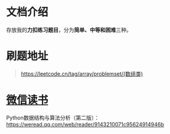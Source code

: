 # 文档介绍
存放我的**力扣练习题目**，分为**简单、中等和困难**三种。
# 刷题地址
>https://leetcode.cn/tag/array/problemset/(数组类)
# [微信读书](https://weread.qq.com/web/shelf)
Python数据结构与算法分析（第二版）：https://weread.qq.com/web/reader/9143210071c95624914946b
